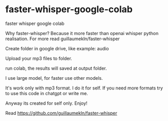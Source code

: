 # faster-whisper-google-colab
faster whisper google colab

Why faster-whisper? Because it more faster than openai whisper python realisation. For more read guillaumekln/faster-whisper

Create folder in google drive, like example: audio

Upload your mp3 files to folder.

run colab, the results will saved at output folder.

I use large model, for faster use other models.

It's work only with mp3 format. I do it for self. If you need more formats try to use this code in chatgpt or write me.

Anyway its created for self only. Enjoy!



Read https://github.com/guillaumekln/faster-whisper
